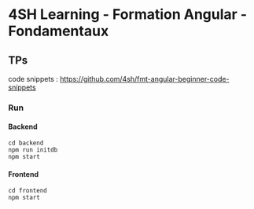 # 4SH Learning - Formation Angular - Fondamentaux

## TPs

code snippets : https://github.com/4sh/fmt-angular-beginner-code-snippets

### Run

#### Backend
```
cd backend
npm run initdb 
npm start
```

#### Frontend
```
cd frontend
npm start
```

